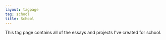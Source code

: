 ```yaml
---
layout: tagpage
tag: school
title: School
---
```

This tag page contains all of the essays and projects I've created for school.
